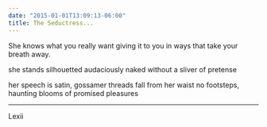 ```yaml
---
date: "2015-01-01T13:09:13-06:00"
title: The Seductress...
---
```


 
She knows what you really want
giving it to you in ways that take your breath away.

she stands silhouetted
audaciously naked without a sliver of pretense

her speech is satin, gossamer threads fall from her waist
no footsteps, haunting blooms of promised pleasures


---

Lexii